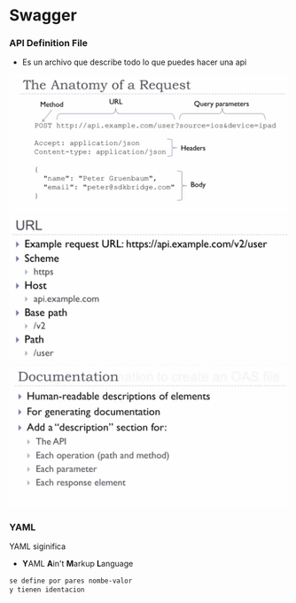 # Swagger

### API Definition File

- Es un archivo que describe todo lo que puedes hacer una api

![Request API example](/java/images/reqapiex.png)
![URL example](/java/images/url.png)
![Documentation](/java/images/documentacion.png)

### YAML
 YAML siginifica
- **Y**AML **A**in't **M**arkup **L**anguage 

~~~
se define por pares nombe-valor
y tienen identacion
~~~
